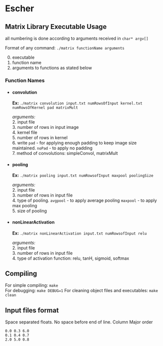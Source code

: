 # Escher

## Matrix Library Executable Usage
all numbering is done according to arguments received in `char* argv[]`

Format of any command:
`./matrix functionName arguments`

0. executable
1. function name
2. arguments to functions as stated below

### Function Names
- #### convolution   
    **Ex:** `./matrix convolution input.txt numRowsOfInput kernel.txt numRowsOfKernel pad matrixMult`  

    *arguments:*   
    2. input file   
    3. number of rows in input image    
    4. kernel file  
    5. number of rows in kernel    
    6. write `pad` - for applying enough padding to keep image size maintained. `noPad` - to apply no padding     
    7. method of convolutions: simpleConvol, matrixMult 

- #### pooling
    **Ex:** `./matrix pooling input.txt numRowsofInput maxpool poolingSize`

    *arguments:*    
    2. input file   
    3. number of rows in input file     
    4. type of pooling. `avgpool` - to apply average pooling `maxpool` - to apply max pooling   
    5. size of pooling 

- #### nonLinearActivation
    **Ex:** `./matrix nonLinearActivation input.txt numRowsofInput relu`

    *arguments:*    
    2. input file   
    3. number of rows in input file     
    4. type of activation function: relu, tanH, sigmoid, softmax

## Compiling
For simple compiling: `make`   
For debugging: `make DEBUG=1` 
For cleaning object files and executables: `make clean`

## Input files format
Space separated floats. No space before end of line.
Column Major order
```
0.0 0.3 6.0  
0.1 0.4 0.7
2.0 5.0 0.8
```